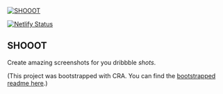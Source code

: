 [![SHOOOT](https://shooot.bourhaouta.com/repo-header.png)](https://shooot.bourhaouta.com/)

[![Netlify Status](https://api.netlify.com/api/v1/badges/7034ea6f-ae97-41e7-b0ce-b70d5bca53b0/deploy-status)](https://app.netlify.com/sites/shooot/deploys)

## SHOOOT

Create amazing screenshots for you dribbble _shots_.

(This project was bootstrapped with CRA. You can find the [bootstrapped readme here](./README.md.bootstrap).)
